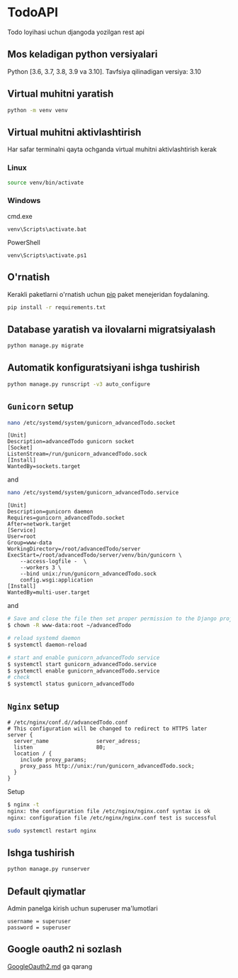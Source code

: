 # TodoAPI

Todo loyihasi uchun djangoda yozilgan rest api

## Mos keladigan python versiyalari

Python [3.6, 3.7, 3.8, 3.9 va 3.10].
Tavfsiya qilinadigan versiya: 3.10

## Virtual muhitni yaratish

```bash
python -m venv venv
```

## Virtual muhitni aktivlashtirish

Har safar terminalni qayta ochganda virtual muhitni aktivlashtirish kerak

### Linux

```bash
source venv/bin/activate
```

### Windows

cmd.exe

```commandline
venv\Scripts\activate.bat
```

PowerShell

```commandline
venv\Scripts\activate.ps1
```

## O'rnatish

Kerakli paketlarni o'rnatish uchun [pip](https://pip.pypa.io/en/stable/) paket menejeridan  foydalaning.

```bash
pip install -r requirements.txt
```

## Database yaratish va ilovalarni migratsiyalash

```bash
python manage.py migrate
```

## Automatik konfiguratsiyani ishga tushirish

```bash
python manage.py runscript -v3 auto_configure
```

## `Gunicorn` setup

```bash
nano /etc/systemd/system/gunicorn_advancedTodo.socket
```

```ignorelang
[Unit]
Description=advancedTodo gunicorn socket
[Socket]
ListenStream=/run/gunicorn_advancedTodo.sock
[Install]
WantedBy=sockets.target
```

and

```bash
nano /etc/systemd/system/gunicorn_advancedTodo.service
```

```ignorelang
[Unit]
Description=gunicorn daemon
Requires=gunicorn_advancedTodo.socket
After=network.target
[Service]
User=root
Group=www-data
WorkingDirectory=/root/advancedTodo/server
ExecStart=/root/advancedTodo/server/venv/bin/gunicorn \
    --access-logfile -  \
    --workers 3 \
    --bind unix:/run/gunicorn_advancedTodo.sock
    config.wsgi:application
[Install]
WantedBy=multi-user.target
```

and

```bash
# Save and close the file then set proper permission to the Django project directory
$ chown -R www-data:root ~/advancedTodo

# reload systemd daemon
$ systemctl daemon-reload

# start and enable gunicorn_advancedTodo service
$ systemctl start gunicorn_advancedTodo.service
$ systemctl enable gunicorn_advancedTodo.service
# check 
$ systemctl status gunicorn_advancedTodo
```

## `Nginx` setup

```ignorelang
# /etc/nginx/conf.d//advancedTodo.conf
# This configuration will be changed to redirect to HTTPS later
server {
  server_name               server_adress;
  listen                    80;
  location / {
    include proxy_params;
    proxy_pass http://unix:/run/gunicorn_advancedTodo.sock;
  }
}
```

Setup

```bash
$ nginx -t
nginx: the configuration file /etc/nginx/nginx.conf syntax is ok
nginx: configuration file /etc/nginx/nginx.conf test is successful
```

```bash
sudo systemctl restart nginx
```

## Ishga tushirish

```bash
python manage.py runserver
```

## Default qiymatlar

Admin panelga kirish uchun superuser ma'lumotlari

```text
username = superuser
password = superuser
```

## Google oauth2 ni sozlash

[GoogleOauth2.md](https://github.com/Jahongir-Qurbonov/TodoAPI/blob/main/GoogleOauth2.md) ga qarang
